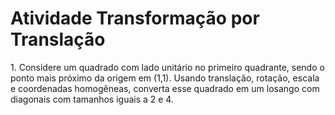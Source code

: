<h1>Atividade Transformação por Translação</h1>

<p>1. Considere um quadrado com lado unitário no primeiro quadrante, sendo o ponto mais próximo da origem em (1,1). Usando translação, rotação, escala e coordenadas homogêneas, converta esse quadrado em um losango com diagonais com tamanhos iguais a 2 e 4.</p>